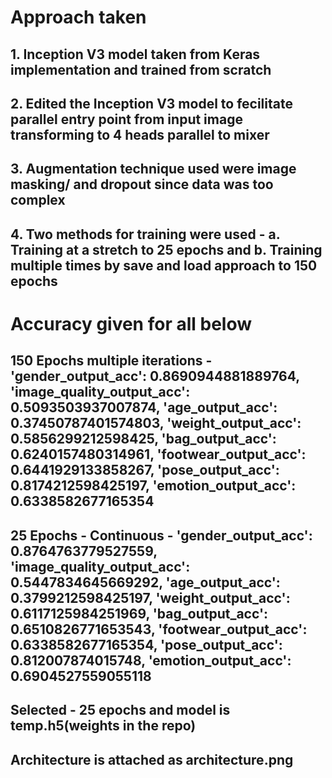 # Approach taken
## 1. Inception V3 model taken from Keras implementation and trained from scratch
## 2. Edited the Inception V3 model to fecilitate parallel entry point from input image transforming to 4 heads parallel to mixer
## 3. Augmentation technique used were image masking/ and dropout since data was too complex
## 4. Two methods for training were used - a. Training at a stretch to 25 epochs and b. Training multiple times by save and load approach to 150 epochs
# Accuracy given for all below
## 150 Epochs multiple iterations - 'gender_output_acc': 0.8690944881889764, 'image_quality_output_acc': 0.5093503937007874, 'age_output_acc': 0.37450787401574803, 'weight_output_acc': 0.5856299212598425, 'bag_output_acc': 0.6240157480314961, 'footwear_output_acc': 0.6441929133858267, 'pose_output_acc': 0.8174212598425197, 'emotion_output_acc': 0.6338582677165354

## 25 Epochs -  Continuous - 'gender_output_acc': 0.8764763779527559, 'image_quality_output_acc': 0.5447834645669292, 'age_output_acc': 0.3799212598425197, 'weight_output_acc': 0.6117125984251969, 'bag_output_acc': 0.6510826771653543, 'footwear_output_acc': 0.6338582677165354, 'pose_output_acc': 0.812007874015748, 'emotion_output_acc': 0.6904527559055118

## Selected - 25 epochs and model is temp.h5(weights in the repo)

## Architecture is attached as architecture.png
